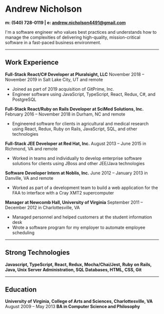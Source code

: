 # Andrew Nicholson
**m: (540) 728-0119 | e: [andrew.nicholson4491@gmail.com](andrew.nicholson4491@gmail.com)**  

I'm a software engineer who values best practices and understands how to manage the complexities of delivering high-quality, mission-critical software in a fast-paced business environment.

--- 

## Work Experience  
  
**Full-Stack React/C# Developer at Pluralsight, LLC**
November 2018 – November 2019 in Salt Lake City, UT and remote
* Joined as part of 2019 acquisition of GitPrime, Inc.
* Engineer software using JavaScript, TypeScript, React, Redux, C#, and PostgreSQL

**Full-Stack React/Ruby on Rails Developer at SciMed Solutions, Inc.**
February 2016 – November 2018 in Durham, NC and remote
* Engineered software for clients in agricultural and medical research using React, Redux, Ruby on Rails, JavaScript, SQL, and other technologies

**Full-Stack JEE Developer at Red Hat, Inc.**
August 2013 – June 2015 in Richmond, VA and remote
* Worked in teams and individually to develop enterprise software solutions for clients using JBoss and other JEE/Java technologies

**Software Developer Intern at Noblis, Inc.**
June 2012 – January 2013 in Danville, VA and remote
* Worked as part of a development team to build a web application for the FAA to interface with a Cray XMT2 supercomputer

**Manager at Newcomb Hall, University of Virginia**
September 2011 – December 2012 in Charlottesville, VA
* Managed personnel and helped customers at the student information desk
* Wrote a software program for my employer to automate employee scheduling

---

## Strong Technologies  

**Javascript, TypeScript, React, Redux, Mocha/Chai/Jest, Ruby on Rails, Java, Unix Server Administration, SQL Databases, HTML, CSS, Git**

---

## Education
**University of Virginia, College of Arts and Sciences, Charlottesville, VA**
August 2009 – May 2013 
**BA in Computer Science and Philosophy**
